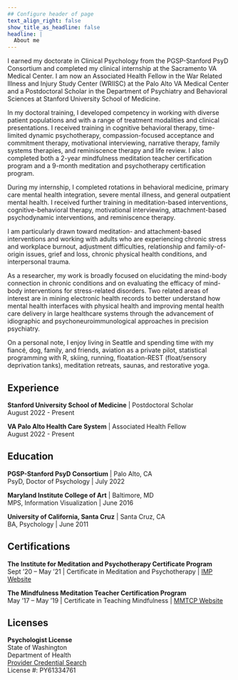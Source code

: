 ```yaml
---
## Configure header of page
text_align_right: false
show_title_as_headline: false
headline: |
  About me
---
```


I earned my doctorate in Clinical Psychology from the PGSP-Stanford PsyD Consortium and completed my clinical internship at the Sacramento VA Medical Center. I am now an Associated Health Fellow in the War Related Illness and Injury Study Center (WRIISC) at the Palo Alto VA Medical Center and a Postdoctoral Scholar in the Department of Psychiatry and Behavioral Sciences at Stanford University School of Medicine.

In my doctoral training, I developed competency in working with diverse patient populations and with a range of treatment modalities and clinical presentations. I received training in cognitive behavioral therapy, time-limited dynamic psychotherapy, compassion-focused acceptance and commitment therapy, motivational interviewing, narrative therapy, family systems therapies, and reminiscence therapy and life review. I also completed both a 2-year mindfulness meditation teacher certification program and a 9-month meditation and psychotherapy certification program.

During my internship, I completed rotations in behavioral medicine, primary care mental health integration, severe mental illness, and general outpatient mental health. I received further training in meditation-based interventions, cognitive-behavioral therapy, motivational interviewing, attachment-based psychodynamic interventions, and reminiscence therapy. 

I am particularly drawn toward meditation- and attachment-based interventions and working with adults who are experiencing chronic stress and workplace burnout, adjustment difficulties, relationship and family-of-origin issues, grief and loss, chronic physical health conditions, and interpersonal trauma.

As a researcher, my work is broadly focused on elucidating the mind-body connection in chronic conditions and on evaluating the efficacy of mind-body interventions for stress-related disorders. Two related areas of interest are in mining electronic health records to better understand how mental health interfaces with physical health and improving mental health care delivery in large healthcare systems through the advancement of idiographic and psychoneuroimmunological approaches in precision psychiatry.

On a personal note, I enjoy living in Seattle and spending time with my fiancé, dog, family, and friends, aviation as a private pilot, statistical programming with R, skiing, running, floatation-REST (float/sensory deprivation tanks), meditation retreats, saunas, and restorative yoga.

<!-- this is a subheadline -->
## Experience

**Stanford University School of Medicine** | Postdoctoral Scholar <br> August 2022 - Present

**VA Palo Alto Health Care System** | Associated Health Fellow <br> August 2022 - Present

## Education

**PGSP-Stanford PsyD Consortium** | Palo Alto, CA <br>
PsyD, Doctor of Psychology | July 2022

**Maryland Institute College of Art** | Baltimore, MD <br>
MPS, Information Visualization | June 2016

**University of California, Santa Cruz** | Santa Cruz, CA <br>
BA, Psychology | June 2011

## Certifications

**The Institute for Meditation and Psychotherapy Certificate Program** <br>
Sept ’20 – May ’21 | Certificate in Meditation and Psychotherapy | [IMP Website](https://meditationandpsychotherapy.org/)

**The Mindfulness Meditation Teacher Certification Program** <br>
May ’17 – May ’19 | Certificate in Teaching Mindfulness | [MMTCP Website](https://mmtcp.soundstrue.com/)

## Licenses

**Psychologist License** <br>
State of Washington <br>
Department of Health <br>
[Provider Credential Search](https://doh.wa.gov/licenses-permits-and-certificates/provider-credential-search) <br>
License #: PY61334761





